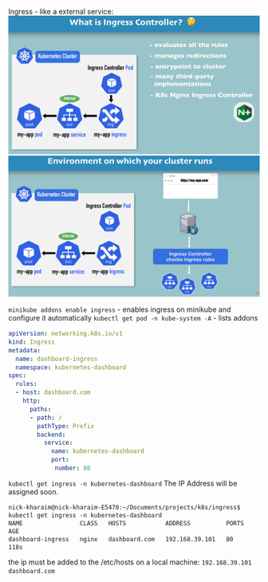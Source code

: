 
Ingress - like a external service:
![img_11.png](img_11.png)
![img_12.png](img_12.png)

`minikube addons enable ingress` - enables ingress on minikube and configure it automatically
`kubectl get pod -n kube-system -A` - lists addons

```yaml
apiVersion: networking.k8s.io/v1
kind: Ingress
metadata:
  name: dashboard-ingress
  namespace: kubernetes-dashboard
spec:
  rules:
  - host: dashboard.com
    http:
      paths:
      - path: /
        pathType: Prefix
        backend:
          service:
            name: kubernetes-dashboard
            port:
             number: 80
```
`kubectl get ingress -n kubernetes-dashboard`
The IP Address will be assigned soon.
```shell
nick-kharaim@nick-kharaim-E5470:~/Documents/projects/k8s/ingress$ kubectl get ingress -n kubernetes-dashboard
NAME                CLASS   HOSTS           ADDRESS          PORTS   AGE
dashboard-ingress   nginx   dashboard.com   192.168.39.101   80      118s
```
the ip must be added to the /etc/hosts on a local machine:
`192.168.39.101 dashboard.com`

